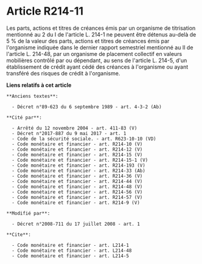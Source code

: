 # Article R214-11

Les parts, actions et titres de créances émis par un organisme de titrisation mentionné au 2 du I de l'article L. 214-1 ne
peuvent être détenus au-delà de 5 % de la valeur des parts, actions et titres de créances émis par l'organisme indiquée dans
le dernier rapport semestriel mentionné au II de l'article L. 214-48, par un organisme de placement collectif en valeurs
mobilières contrôlé par ou dépendant, au sens de l'article L. 214-5, d'un établissement de crédit ayant cédé des créances à
l'organisme ou ayant transféré des risques de crédit à l'organisme.

**Liens relatifs à cet article**

	**Anciens textes**:

	  - Décret n°89-623 du 6 septembre 1989 - art. 4-3-2 (Ab)

	**Cité par**:

	  - Arrêté du 12 novembre 2004 - art. 411-83 (V)
	  - Décret n°2017-887 du 9 mai 2017 - art. 1
	  - Code de la sécurité sociale. - art. R623-10-10 (VD)
	  - Code monétaire et financier - art. R214-10 (V)
	  - Code monétaire et financier - art. R214-12 (V)
	  - Code monétaire et financier - art. R214-15 (V)
	  - Code monétaire et financier - art. R214-15-1 (V)
	  - Code monétaire et financier - art. R214-193 (V)
	  - Code monétaire et financier - art. R214-33 (Ab)
	  - Code monétaire et financier - art. R214-36 (V)
	  - Code monétaire et financier - art. R214-44 (V)
	  - Code monétaire et financier - art. R214-48 (V)
	  - Code monétaire et financier - art. R214-56 (V)
	  - Code monétaire et financier - art. R214-57 (V)
	  - Code monétaire et financier - art. R214-9 (V)

	**Modifié par**:

	  - Décret n°2008-711 du 17 juillet 2008 - art. 1

	**Cite**:

	  - Code monétaire et financier - art. L214-1
	  - Code monétaire et financier - art. L214-48
	  - Code monétaire et financier - art. L214-5
